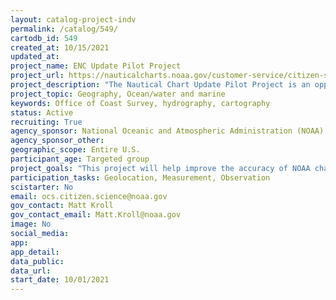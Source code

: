 ```yaml
---
layout: catalog-project-indv
permalink: /catalog/549/
cartodb_id: 549
created_at: 10/15/2021
updated_at: 
project_name: ENC Update Pilot Project
project_url: https://nauticalcharts.noaa.gov/customer-service/citizen-science.html
project_description: "The Nautical Chart Update Pilot Project is an opportunity for individuals and local groups, such as boating clubs, to help evaluate and improve information on NOAA electronic navigational charts (NOAA ENC®). Citizen scientists are encouraged to submit annual reports addressing a specific ENC or area. These reports will be evaluated by NOAA cartographers for potential chart updates."
project_topic: Geography, Ocean/water and marine
keywords: Office of Coast Survey, hydrography, cartography
status: Active
recruiting: True  
agency_sponsor: National Oceanic and Atmospheric Administration (NOAA)
agency_sponsor_other: 
geographic_scope: Entire U.S.
participant_age: Targeted group
project_goals: "This project will help improve the accuracy of NOAA charts and publications."
participation_tasks: Geolocation, Measurement, Observation
scistarter: No
email: ocs.citizen.science@noaa.gov
gov_contact: Matt Kroll
gov_contact_email: Matt.Kroll@noaa.gov
image: No
social_media: 
app: 
app_detail: 
data_public: 
data_url: 
start_date: 10/01/2021
---
```

